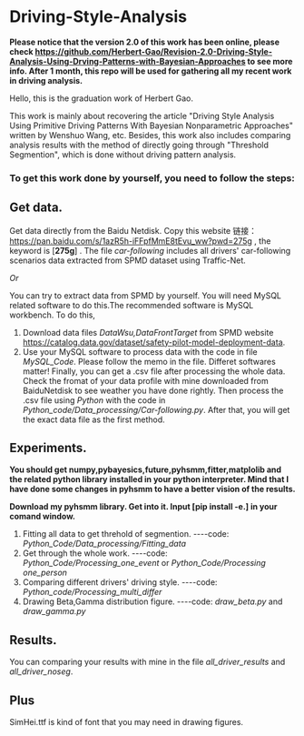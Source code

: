 # Driving-Style-Analysis

**Please notice that the version 2.0 of this work has been online, please check https://github.com/Herbert-Gao/Revision-2.0-Driving-Style-Analysis-Using-Drving-Patterns-with-Bayesian-Approaches to see more info. After 1 month, this repo will be used for gathering all my recent work in driving analysis.**

Hello, this is the graduation work of Herbert Gao. 

This work is mainly about recovering the article "Driving Style Analysis Using Primitive Driving Patterns With Bayesian Nonparametric Approaches" written by Wenshuo Wang, etc. Besides, this work also includes comparing analysis results with the method of directly going through "Threshold Segmention", which is done without driving pattern analysis.

### To get this work done by yourself, you need to follow the steps:

## Get data.
   Get data directly from the Baidu Netdisk. Copy this website 链接：https://pan.baidu.com/s/1azR5h-iFFpfMmE8tEvu_ww?pwd=275g 
, the keyword is [**275g**] .
   The file *car-following* includes all drivers' car-following scenarios data extracted from SPMD dataset using Traffic-Net.
   
*Or*
  
   You can try to extract data from SPMD by yourself. You will need MySQL related software to do this.The recommended software is MySQL workbench. 
   To do this,
   1. Download data files *DataWsu,DataFrontTarget* from SPMD website https://catalog.data.gov/dataset/safety-pilot-model-deployment-data.
   2. Use your MySQL software to process data with the code in file *MySQL_Code*. Please follow the memo in the file. Differet softwares matter! Finally, you can get a .csv file after processing the whole data. Check the fromat of your data profile with mine downloaded from BaiduNetdisk to see weather you have done rightly.
      Then process the .csv file using *Python* with the code in *Python_code/Data_processing/Car-following.py*. 
      After that, you will get the exact data file as the first method.

## Experiments.
   **You should get numpy,pybayesics,future,pyhsmm,fitter,matplolib and the related python library installed in your python interpreter. Mind that I have done some changes in pyhsmm to have a better vision of the results.**
   
   **Download my pyhsmm library. Get into it. Input [pip install -e.] in your comand window.**
   1. Fitting all data to get threhold of segmention. ----code:  *Python_Code/Data_processing/Fitting_data*
   2. Get through the whole work. ----code:  *Python_Code/Processing_one_event* or *Python_Code/Processing one_person*
   3. Comparing different drivers' driving style. ----code:  *Python_code/Processing_multi_differ*
   4. Drawing Beta,Gamma distribution figure. ----code:  *draw_beta.py* and *draw_gamma.py*

## Results.
You can comparing your results with mine in the file *all_driver_results* and *all_driver_noseg*.

## Plus
SimHei.ttf is kind of font that you may need in drawing figures.
